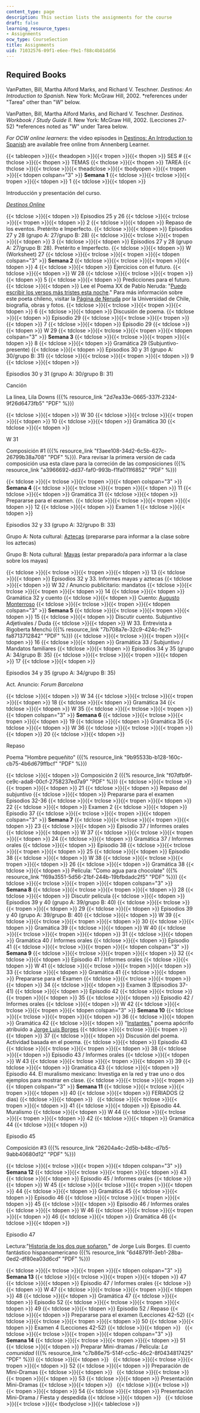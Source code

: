 ```yaml
---
content_type: page
description: This section lists the assignments for the course
draft: false
learning_resource_types:
- Assignments
ocw_type: CourseSection
title: Assignments
uid: 71032576-09f1-e6ee-f9e1-f88c4b81dd56
---
```

## Required Books

VanPatten, Bill, Martha Alford Marks, and Richard V. Teschner. *Destinos: An Introduction to Spanish.* New York: McGraw Hill, 2002. \*references under "Tarea" other than "W" below.

VanPatten, Bill, Martha Alford Marks, and Richard V. Teschner. *Destinos. Workbook / Study Guide II.* New York: McGraw Hill, 2002. (Lecciones 27-52) \*references noted as "W" under Tarea below.

*For OCW online learners*: the video episodes in [Destinos: An Introduction to Spanish](https://www.learner.org/series/destinos-an-introduction-to-spanish/) are available free online from Annenberg Learner.

{{< tableopen >}}{{< theadopen >}}{{< tropen >}}{{< thopen >}}
SES #
{{< thclose >}}{{< thopen >}}
TEMAS
{{< thclose >}}{{< thopen >}}
TAREA
{{< thclose >}}{{< trclose >}}{{< theadclose >}}{{< tbodyopen >}}{{< tropen >}}{{< tdopen colspan="3" >}}
**Semana 1**
{{< tdclose >}}{{< trclose >}}{{< tropen >}}{{< tdopen >}}
1
{{< tdclose >}}{{< tdopen >}}

Introducción y presentación del curso.

[*Destinos Online*](https://www.learner.org/series/destinos-an-introduction-to-spanish/)

{{< tdclose >}}{{< tdopen >}}
Episodios 25 y 26
{{< tdclose >}}{{< trclose >}}{{< tropen >}}{{< tdopen >}}
2
{{< tdclose >}}{{< tdopen >}}
Repaso de los eventos. Pretérito e Imperfecto.
{{< tdclose >}}{{< tdopen >}}
Episodios 27 y 28 (grupo A: 27/grupo B: 28)
{{< tdclose >}}{{< trclose >}}{{< tropen >}}{{< tdopen >}}
3
{{< tdclose >}}{{< tdopen >}}
Episodios 27 y 28 (grupo A: 27/grupo B: 28). Pretérito e Imperfecto.
{{< tdclose >}}{{< tdopen >}}
W (Worksheet) 27
{{< tdclose >}}{{< trclose >}}{{< tropen >}}{{< tdopen colspan="3" >}}
**Semana 2**
{{< tdclose >}}{{< trclose >}}{{< tropen >}}{{< tdopen >}}
4
{{< tdclose >}}{{< tdopen >}}
Ejercicios con el futuro.
{{< tdclose >}}{{< tdopen >}}
W 28
{{< tdclose >}}{{< trclose >}}{{< tropen >}}{{< tdopen >}}
5
{{< tdclose >}}{{< tdopen >}}
Predicciones para el futuro.
{{< tdclose >}}{{< tdopen >}}
Lee el Poema XX de Pablo Neruda: "[Puedo escribir los versos más tristes esta noche](http://www.elalmanaque.com/poesias/POEMA_%20XX.htm)." Para más información sobre este poeta chileno, visitar la [Página de Neruda](http://es.wikipedia.org/wiki/Pablo_Neruda) por la Universidad de Chile, biografía, obras y fotos.
{{< tdclose >}}{{< trclose >}}{{< tropen >}}{{< tdopen >}}
6
{{< tdclose >}}{{< tdopen >}}
Discusión de poema.
{{< tdclose >}}{{< tdopen >}}
Episodio 29
{{< tdclose >}}{{< trclose >}}{{< tropen >}}{{< tdopen >}}
7
{{< tdclose >}}{{< tdopen >}}
Episodio 29
{{< tdclose >}}{{< tdopen >}}
W 29
{{< tdclose >}}{{< trclose >}}{{< tropen >}}{{< tdopen colspan="3" >}}
**Semana 3**
{{< tdclose >}}{{< trclose >}}{{< tropen >}}{{< tdopen >}}
8
{{< tdclose >}}{{< tdopen >}}
Gramática 29 (Subjuntivo-presente)
{{< tdclose >}}{{< tdopen >}}
Episodios 30 y 31 (grupo A: 30/grupo B: 31)
{{< tdclose >}}{{< trclose >}}{{< tropen >}}{{< tdopen >}}
9
{{< tdclose >}}{{< tdopen >}}

Episodios 30 y 31 (grupo A: 30/grupo B: 31)

Canción

La línea, Lila Downs ({{% resource_link "2d7ea33e-0665-337f-2324-9f26d6473fb5" "PDF" %}})

{{< tdclose >}}{{< tdopen >}}
W 30
{{< tdclose >}}{{< trclose >}}{{< tropen >}}{{< tdopen >}}
10
{{< tdclose >}}{{< tdopen >}}
Gramática 30
{{< tdclose >}}{{< tdopen >}}

W 31

Composición #1 ({{% resource_link "f3aee108-34d2-6c5b-627c-26799b38a708" "PDF" %}}). Para revisar la primera versión de cada composición usa esta clave para la correción de las composiciones ({{% resource_link "a3966692-dd37-faf0-993b-f1fa011f6852" "PDF" %}})

{{< tdclose >}}{{< trclose >}}{{< tropen >}}{{< tdopen colspan="3" >}}
**Semana 4**
{{< tdclose >}}{{< trclose >}}{{< tropen >}}{{< tdopen >}}
11
{{< tdclose >}}{{< tdopen >}}
Gramática 31
{{< tdclose >}}{{< tdopen >}}
Prepararse para el examen.
{{< tdclose >}}{{< trclose >}}{{< tropen >}}{{< tdopen >}}
12
{{< tdclose >}}{{< tdopen >}}
Examen 1
{{< tdclose >}}{{< tdopen >}}

Episodios 32 y 33 (grupo A: 32/grupo B: 33)

Grupo A: Nota cultural: [Aztecas](http://clio.rediris.es/clionet/fichas/otras_aztecas.htm) (prepararse para informar a la clase sobre los aztecas)

Grupo B: Nota cultural: [Mayas](http://clio.rediris.es/clionet/fichas/otras_mayas.htm) (estar preparado/a para informar a la clase sobre los mayas)

{{< tdclose >}}{{< trclose >}}{{< tropen >}}{{< tdopen >}}
13
{{< tdclose >}}{{< tdopen >}}
Episodios 32 y 33. Informes mayas y aztecas
{{< tdclose >}}{{< tdopen >}}
W 32 / Anuncio publicitario: mandatos
{{< tdclose >}}{{< trclose >}}{{< tropen >}}{{< tdopen >}}
14
{{< tdclose >}}{{< tdopen >}}
Gramática 32 y cuento
{{< tdclose >}}{{< tdopen >}}
Cuento: [Augusto Monterroso](http://cvc.cervantes.es/actcult/monterroso/)
{{< tdclose >}}{{< trclose >}}{{< tropen >}}{{< tdopen colspan="3" >}}
**Semana 5**
{{< tdclose >}}{{< trclose >}}{{< tropen >}}{{< tdopen >}}
15
{{< tdclose >}}{{< tdopen >}}
Discutir cuento. Subjuntivo Adjetivales / Duda
{{< tdclose >}}{{< tdopen >}}
W 33. Entrevista a Rigoberta Menchú ({{% resource_link "7b708a7e-32c9-424c-fe21-fa8713712842" "PDF" %}})
{{< tdclose >}}{{< trclose >}}{{< tropen >}}{{< tdopen >}}
16
{{< tdclose >}}{{< tdopen >}}
Gramática 33 / Subjuntivo / Mandatos familiares
{{< tdclose >}}{{< tdopen >}}
Episodios 34 y 35 (grupo A: 34/grupo B: 35)
{{< tdclose >}}{{< trclose >}}{{< tropen >}}{{< tdopen >}}
17
{{< tdclose >}}{{< tdopen >}}

Episodios 34 y 35 (grupo A: 34/grupo B: 35)

Act. Anuncio: *Forum* *Barcelona*

{{< tdclose >}}{{< tdopen >}}
W 34
{{< tdclose >}}{{< trclose >}}{{< tropen >}}{{< tdopen >}}
18
{{< tdclose >}}{{< tdopen >}}
Gramática 34
{{< tdclose >}}{{< tdopen >}}
W 35
{{< tdclose >}}{{< trclose >}}{{< tropen >}}{{< tdopen colspan="3" >}}
**Semana 6**
{{< tdclose >}}{{< trclose >}}{{< tropen >}}{{< tdopen >}}
19
{{< tdclose >}}{{< tdopen >}}
Gramática 35
{{< tdclose >}}{{< tdopen >}}
W 36
{{< tdclose >}}{{< trclose >}}{{< tropen >}}{{< tdopen >}}
20
{{< tdclose >}}{{< tdopen >}}

Repaso

Poema "Hombre pequeñito" ({{% resource_link "9b95533b-b128-160c-cb75-4b6d679ffbcf" "PDF" %}})

{{< tdclose >}}{{< tdopen >}}
Composición 2 ({{% resource_link "f07dfb9f-ce9c-ada8-00cf-2758237ed7a9" "PDF" %}})
{{< tdclose >}}{{< trclose >}}{{< tropen >}}{{< tdopen >}}
21
{{< tdclose >}}{{< tdopen >}}
Repaso del subjuntivo
{{< tdclose >}}{{< tdopen >}}
Prepararse para el examen Episodios 32-36
{{< tdclose >}}{{< trclose >}}{{< tropen >}}{{< tdopen >}}
22
{{< tdclose >}}{{< tdopen >}}
Examen 2
{{< tdclose >}}{{< tdopen >}}
Episodio 37
{{< tdclose >}}{{< trclose >}}{{< tropen >}}{{< tdopen colspan="3" >}}
**Semana 7**
{{< tdclose >}}{{< trclose >}}{{< tropen >}}{{< tdopen >}}
23
{{< tdclose >}}{{< tdopen >}}
Episodio 37 / Informes orales
{{< tdclose >}}{{< tdopen >}}
W 37
{{< tdclose >}}{{< trclose >}}{{< tropen >}}{{< tdopen >}}
24
{{< tdclose >}}{{< tdopen >}}
Gramática 37 / Informes orales
{{< tdclose >}}{{< tdopen >}}
Episodio 38
{{< tdclose >}}{{< trclose >}}{{< tropen >}}{{< tdopen >}}
25
{{< tdclose >}}{{< tdopen >}}
Episodio 38
{{< tdclose >}}{{< tdopen >}}
W 38
{{< tdclose >}}{{< trclose >}}{{< tropen >}}{{< tdopen >}}
26
{{< tdclose >}}{{< tdopen >}}
Gramática 38
{{< tdclose >}}{{< tdopen >}}
Película: "Como agua para chocolate" ({{% resource_link "f69a3551-5d56-21bf-244b-19bfbdadc2f5" "PDF" %}})
{{< tdclose >}}{{< trclose >}}{{< tropen >}}{{< tdopen colspan="3" >}}
**Semana 8**
{{< tdclose >}}{{< trclose >}}{{< tropen >}}{{< tdopen >}}
28
{{< tdclose >}}{{< tdopen >}}
Discutir película
{{< tdclose >}}{{< tdopen >}}
Episodios 39 y 40 (grupo A: 39/grupo B: 40)
{{< tdclose >}}{{< trclose >}}{{< tropen >}}{{< tdopen >}}
29
{{< tdclose >}}{{< tdopen >}}
Episodios 39 y 40 (grupo A: 39/grupo B: 40)
{{< tdclose >}}{{< tdopen >}}
W 39
{{< tdclose >}}{{< trclose >}}{{< tropen >}}{{< tdopen >}}
30
{{< tdclose >}}{{< tdopen >}}
Gramática 39
{{< tdclose >}}{{< tdopen >}}
W 40
{{< tdclose >}}{{< trclose >}}{{< tropen >}}{{< tdopen >}}
31
{{< tdclose >}}{{< tdopen >}}
Gramática 40 / Informes orales
{{< tdclose >}}{{< tdopen >}}
Episodio 41
{{< tdclose >}}{{< trclose >}}{{< tropen >}}{{< tdopen colspan="3" >}}
**Semana 9**
{{< tdclose >}}{{< trclose >}}{{< tropen >}}{{< tdopen >}}
32
{{< tdclose >}}{{< tdopen >}}
Episodio 41 / Informes orales
{{< tdclose >}}{{< tdopen >}}
W 41
{{< tdclose >}}{{< trclose >}}{{< tropen >}}{{< tdopen >}}
33
{{< tdclose >}}{{< tdopen >}}
Gramática 41
{{< tdclose >}}{{< tdopen >}}
Prepararse para el Examen
{{< tdclose >}}{{< trclose >}}{{< tropen >}}{{< tdopen >}}
34
{{< tdclose >}}{{< tdopen >}}
Examen 3 (Episodios 37-41)
{{< tdclose >}}{{< tdopen >}}
Episodio 42
{{< tdclose >}}{{< trclose >}}{{< tropen >}}{{< tdopen >}}
35
{{< tdclose >}}{{< tdopen >}}
Episodio 42 / Informes orales
{{< tdclose >}}{{< tdopen >}}
W 42
{{< tdclose >}}{{< trclose >}}{{< tropen >}}{{< tdopen colspan="3" >}}
**Semana 10**
{{< tdclose >}}{{< trclose >}}{{< tropen >}}{{< tdopen >}}
36
{{< tdclose >}}{{< tdopen >}}
Gramática 42
{{< tdclose >}}{{< tdopen >}}
"[Instantes](https://www.tomzap.com/instante.html)," poema apócrifo atribuido a [Jorge Luis Borges](http://www.britannica.com/EBchecked/topic/74100/Jorge-Luis-Borges)
{{< tdclose >}}{{< trclose >}}{{< tropen >}}{{< tdopen >}}
37
{{< tdclose >}}{{< tdopen >}}
Discusión del poema. Actividad basada en el poema.
{{< tdclose >}}{{< tdopen >}}
Episodio 43
{{< tdclose >}}{{< trclose >}}{{< tropen >}}{{< tdopen >}}
38
{{< tdclose >}}{{< tdopen >}}
Episodio 43 / Informes orales
{{< tdclose >}}{{< tdopen >}}
W 43
{{< tdclose >}}{{< trclose >}}{{< tropen >}}{{< tdopen >}}
39
{{< tdclose >}}{{< tdopen >}}
Gramática 43
{{< tdclose >}}{{< tdopen >}}
Episodio 44. El muralismo mexicano: Investiga en la red y trae uno o dos ejemplos para mostrar en clase.
{{< tdclose >}}{{< trclose >}}{{< tropen >}}{{< tdopen colspan="3" >}}
**Semana 11**
{{< tdclose >}}{{< trclose >}}{{< tropen >}}{{< tdopen >}}
40
{{< tdclose >}}{{< tdopen >}}
FERIADOS (2 dias)
{{< tdclose >}}{{< tdopen >}}
 
{{< tdclose >}}{{< trclose >}}{{< tropen >}}{{< tdopen >}}
41
{{< tdclose >}}{{< tdopen >}}
Episodio 44. Muralismo
{{< tdclose >}}{{< tdopen >}}
W 44
{{< tdclose >}}{{< trclose >}}{{< tropen >}}{{< tdopen >}}
42
{{< tdclose >}}{{< tdopen >}}
Gramática 44
{{< tdclose >}}{{< tdopen >}}

Episodio 45

Composición #3 ({{% resource_link "26204a4c-2d5b-b48c-d7b5-9abb40680d12" "PDF" %}})

{{< tdclose >}}{{< trclose >}}{{< tropen >}}{{< tdopen colspan="3" >}}
**Semana 12**
{{< tdclose >}}{{< trclose >}}{{< tropen >}}{{< tdopen >}}
43
{{< tdclose >}}{{< tdopen >}}
Episodio 45 / Informes orales
{{< tdclose >}}{{< tdopen >}}
W 45
{{< tdclose >}}{{< trclose >}}{{< tropen >}}{{< tdopen >}}
44
{{< tdclose >}}{{< tdopen >}}
Gramática 45
{{< tdclose >}}{{< tdopen >}}
Episodio 46
{{< tdclose >}}{{< trclose >}}{{< tropen >}}{{< tdopen >}}
45
{{< tdclose >}}{{< tdopen >}}
Episodio 46 / Informes orales
{{< tdclose >}}{{< tdopen >}}
W 46
{{< tdclose >}}{{< trclose >}}{{< tropen >}}{{< tdopen >}}
46
{{< tdclose >}}{{< tdopen >}}
Gramática 46
{{< tdclose >}}{{< tdopen >}}

Episodio 47

Lectura:"[Historia de los dos que soñaron](http://www.secundariafavaloro.com.ar/pdf/lengua/1ro_Historia-Borges.pdf)," de Jorge Luis Borges. El cuento fantástico hispanoamericano ({{% resource_link "6d48791f-3eb1-28ba-0ed2-df80ea03d6cd" "PDF" %}})

{{< tdclose >}}{{< trclose >}}{{< tropen >}}{{< tdopen colspan="3" >}}
**Semana 13**
{{< tdclose >}}{{< trclose >}}{{< tropen >}}{{< tdopen >}}
47
{{< tdclose >}}{{< tdopen >}}
Episodio 47 / Informes orales
{{< tdclose >}}{{< tdopen >}}
W 47
{{< tdclose >}}{{< trclose >}}{{< tropen >}}{{< tdopen >}}
48
{{< tdclose >}}{{< tdopen >}}
Gramática 47
{{< tdclose >}}{{< tdopen >}}
Episodio 52
{{< tdclose >}}{{< trclose >}}{{< tropen >}}{{< tdopen >}}
49
{{< tdclose >}}{{< tdopen >}}
Episodio 52 / Repaso
{{< tdclose >}}{{< tdopen >}}
Prepararse para el examen (Lecciones 42-52)
{{< tdclose >}}{{< trclose >}}{{< tropen >}}{{< tdopen >}}
50
{{< tdclose >}}{{< tdopen >}}
Examen 4 (Lecciones 42-52)
{{< tdclose >}}{{< tdopen >}}
 
{{< tdclose >}}{{< trclose >}}{{< tropen >}}{{< tdopen colspan="3" >}}
**Semana 14**
{{< tdclose >}}{{< trclose >}}{{< tropen >}}{{< tdopen >}}
51
{{< tdclose >}}{{< tdopen >}}
Preparar Mini-dramas / Película: *La* *comunidad* ({{% resource_link "c7b86e75-514f-cc5c-46c2-8f0434817425" "PDF" %}})
{{< tdclose >}}{{< tdopen >}}
 
{{< tdclose >}}{{< trclose >}}{{< tropen >}}{{< tdopen >}}
52
{{< tdclose >}}{{< tdopen >}}
Preparación de Mini-Dramas
{{< tdclose >}}{{< tdopen >}}
 
{{< tdclose >}}{{< trclose >}}{{< tropen >}}{{< tdopen >}}
53
{{< tdclose >}}{{< tdopen >}}
Presentación Mini-Dramas
{{< tdclose >}}{{< tdopen >}}
 
{{< tdclose >}}{{< trclose >}}{{< tropen >}}{{< tdopen >}}
54
{{< tdclose >}}{{< tdopen >}}
Presentación Mini-Drama / Fiesta y despedida
{{< tdclose >}}{{< tdopen >}}
 
{{< tdclose >}}{{< trclose >}}{{< tbodyclose >}}{{< tableclose >}}